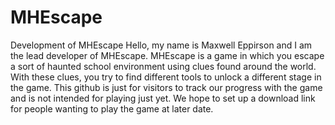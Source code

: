 # MHEscape
Development of MHEscape
Hello, my name is Maxwell Eppirson and I am the lead developer of MHEscape. MHEscape is a game in which you escape a sort of haunted school 
environment using clues found around the world. With these clues, you try to find different tools to unlock a different stage in the game. This github is just for visitors
to track our progress with the game and is not intended for playing just yet. We hope to set up a download link for people wanting to play
the game at later date.
